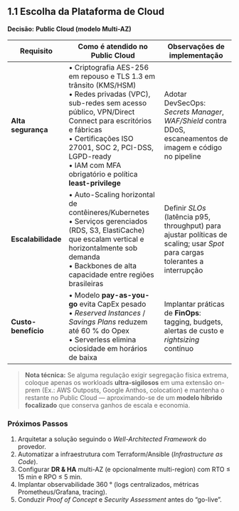 ## 1.1 Escolha da Plataforma de Cloud  

**Decisão:** **Public Cloud (modelo Multi-AZ)**  

| Requisito          | Como é atendido no Public Cloud | Observações de implementação |
|--------------------|---------------------------------|------------------------------|
| **Alta segurança** | • Criptografia AES-256 em repouso e TLS 1.3 em trânsito (KMS/HSM)<br>• Redes privadas (VPC), sub-redes sem acesso público, VPN/Direct Connect para escritórios e fábricas<br>• Certificações ISO 27001, SOC 2, PCI-DSS, LGPD-ready<br>• IAM com MFA obrigatório e política **least-privilege** | Adotar DevSecOps: _Secrets Manager_, _WAF/Shield_ contra DDoS, escaneamentos de imagem e código no pipeline |
| **Escalabilidade** | • Auto-Scaling horizontal de contêineres/Kubernetes<br>• Serviços gerenciados (RDS, S3, ElastiCache) que escalam vertical e horizontalmente sob demanda<br>• Backbones de alta capacidade entre regiões brasileiras | Definir _SLOs_ (latência p95, throughput) para ajustar políticas de scaling; usar _Spot_ para cargas tolerantes a interrupção |
| **Custo-benefício**| • Modelo **pay-as-you-go** evita CapEx pesado<br>• _Reserved Instances_ / _Savings Plans_ reduzem até 60 % do Opex<br>• Serverless elimina ociosidade em horários de baixa | Implantar práticas de **FinOps**: tagging, budgets, alertas de custo e _rightsizing_ contínuo |

> **Nota técnica:** Se alguma regulação exigir segregação física extrema, coloque apenas os workloads **ultra-sigilosos** em uma extensão on-prem (Ex.: AWS Outposts, Google Anthos, colocation) e mantenha o restante no Public Cloud — aproximando-se de um **modelo híbrido focalizado** que conserva ganhos de escala e economia.

### Próximos Passos
1. Arquitetar a solução seguindo o _Well-Architected Framework_ do provedor.  
2. Automatizar a infraestrutura com Terraform/Ansible (_Infrastructure as Code_).  
3. Configurar **DR & HA** multi-AZ (e opcionalmente multi-region) com RTO ≤ 15 min e RPO ≤ 5 min.  
4. Implantar observabilidade 360 ° (logs centralizados, métricas Prometheus/Grafana, tracing).  
5. Conduzir _Proof of Concept_ e _Security Assessment_ antes do “go-live”.  
